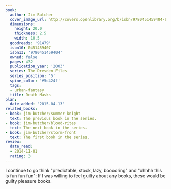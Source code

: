 ```yaml
---
book:
  author: Jim Butcher
  cover_image_url: http://covers.openlibrary.org/b/isbn/9780451459404-L.jpg
  dimensions:
    height: 20.0
    thickness: 2.5
    width: 10.5
  goodreads: '91479'
  isbn10: 0451459407
  isbn13: '9780451459404'
  owned: false
  pages: 432
  publication_year: '2003'
  series: The Dresden Files
  series_position: '5'
  spine_color: '#5d424f'
  tags:
  - urban-fantasy
  title: Death Masks
plan:
  date_added: '2015-04-13'
related_books:
- book: jim-butcher/summer-knight
  text: The previous book in the series.
- book: jim-butcher/blood-rites
  text: The next book in the series.
- book: jim-butcher/storm-front
  text: The first book in the series.
review:
  date_read:
  - 2014-11-01
  rating: 3
---
```


I continue to go think "predictable, stock, lazy, booooring" and "ohhhh this is fun fun fun": If I was willing to feel
guilty about any books, these would be guilty pleasure books.
